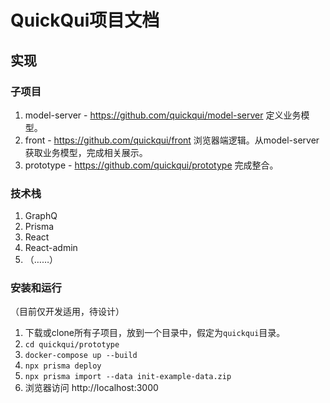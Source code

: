 # QuickQui项目文档

## 实现

### 子项目

1. model-server - https://github.com/quickqui/model-server 定义业务模型。
2. front - https://github.com/quickqui/front 浏览器端逻辑。从model-server获取业务模型，完成相关展示。
3. prototype - https://github.com/quickqui/prototype 完成整合。

### 技术栈

1. GraphQ
2. Prisma
3. React
4. React-admin
5. （……）

### 安装和运行

（目前仅开发适用，待设计）

1. 下载或clone所有子项目，放到一个目录中，假定为`quickqui`目录。
2. `cd quickqui/prototype`
3. `docker-compose up --build`
4. `npx prisma deploy`
5. `npx prisma import --data init-example-data.zip`
6. 浏览器访问 http://localhost:3000